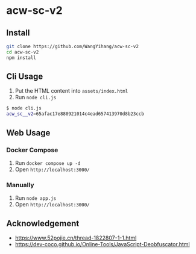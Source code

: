 # acw-sc-v2

## Install

```bash
git clone https://github.com/WangYihang/acw-sc-v2
cd acw-sc-v2
npm install
```

## Cli Usage

1. Put the HTML content into `assets/index.html`
2. Run `node cli.js`

```bash
$ node cli.js
acw_sc__v2=65afac17e880921014c4ead657413970d8b23ccb
```

## Web Usage

### Docker Compose

1. Run `docker compose up -d`
2. Open `http://localhost:3000/`

### Manually

1. Run `node app.js`
2. Open `http://localhost:3000/`


## Acknowledgement

* https://www.52pojie.cn/thread-1822807-1-1.html
* https://dev-coco.github.io/Online-Tools/JavaScript-Deobfuscator.html
